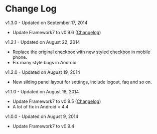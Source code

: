 # Change Log

v1.3.0 - Updated on September 17, 2014
*   Update Framework7 to v0.9.6 ([Changelog](https://github.com/nolimits4web/Framework7/blob/master/CHANGELOG.md#framework7-v096---updated-on-september-12-2014))

v1.2.1 - Updated on August 22, 2014
*   Replace the original checkbox with new styled checkbox in mobile phone.
*   Fix many style bugs in Android.

v1.2.0 - Updated on August 19, 2014
*   New silding panel layout for settings, include logout, faq and so on.

v1.1.0 - Updated on August 18, 2014
*   Update Framework7 to v0.9.5 ([Changelog](https://github.com/nolimits4web/Framework7/blob/master/CHANGELOG.md#framework7-v095---updated-on-august-15-2014))
*   A lot of fix in Android < 4.4

v1.0.0 - Updated on August 9, 2014
*   Update Framework7 to v0.9.4

